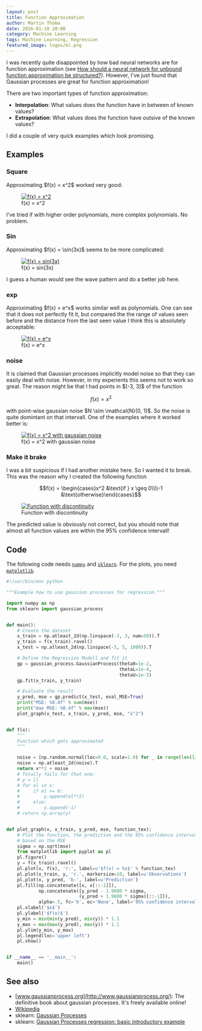 ```yaml
---
layout: post
title: Function Approximation
author: Martin Thoma
date: 2016-01-18 20:00
category: Machine Learning
tags: Machine Learning, Regression
featured_image: logos/ml.png
---
```


I was recently quite disappointed by how bad neural networks are for function
approximation (see [How should a neural network for unbound function approximation be structured?](http://datascience.stackexchange.com/q/9495/8820)). However, I've just found that
Gaussian processes are great for function approximation!

There are two important types of function approximation:

* **Interpolation**: What values does the function have in between of known
  values?
* **Extrapolation**: What values does the function have outsive of the known
  values?

I did a couple of very quick examples which look promising.


## Examples


### Square

Approximating \$f(x) = x^2\$ worked very good:

<figure class="aligncenter">
            <a href="../images/2016/01/gauss-x2.png"><img src="../images/2016/01/gauss-x2.png" alt="f(x) = x^2" style="max-width:500px;" class=""/></a>
            <figcaption class="text-center">f(x) = x^2</figcaption>
        </figure>

I've tried if with higher order polynomials, more complex polynomials. No
problem.


### Sin

Approximating \$f(x) = \sin(3x)\$ seems to be more complicated:

<figure class="aligncenter">
            <a href="../images/2016/01/gaussian-process-sin-3x.png"><img src="../images/2016/01/gaussian-process-sin-3x.png" alt="f(x) = sin(3x)" style="max-width:500px;" class=""/></a>
            <figcaption class="text-center">f(x) = sin(3x)</figcaption>
        </figure>

I guess a human would see the wave pattern and do a better job here.


### exp

Approximating \$f(x) = e^x\$ works similar well as polynomials. One can see
that it does not perfectly fit it, but compared the the range of values seen
before and the distance from the last seen value I think this is absolutely
acceptable:

<figure class="aligncenter">
            <a href="../images/2016/01/gauss-exponential.png"><img src="../images/2016/01/gauss-exponential.png" alt="f(x) = e^x" style="max-width:500px;" class=""/></a>
            <figcaption class="text-center">f(x) = e^x</figcaption>
        </figure>


### noise

It is claimed that Gaussian processes implicitly model noise so that they can
easily deal with noise. However, in my experients this seems not to work so
great. The reason might be that I had points in \$[-3, 3]\$ of the function

$$f(x) = x^2$$

with point-wise gaussian noise \$N \sim \mathcal{N}(0, 1)\$. So the noise is
quite domintant on that intervall. One of the examples where it worked better
is:

<figure class="aligncenter">
            <a href="../images/2016/01/gauss-noise.png"><img src="../images/2016/01/gauss-noise.png" alt="f(x) = x^2 with gaussian noise" style="max-width:500px;" class=""/></a>
            <figcaption class="text-center">f(x) = x^2 with gaussian noise</figcaption>
        </figure>


### Make it brake

I was a bit suspicious if I had another mistake here. So I wanted it to break.
This was the reason why I created the following function

$$f(x) = \begin{cases}x^2 &\text{if } x \geq 0\\\\-1 &\text{otherwise}\end{cases}$$

<figure class="aligncenter">
            <a href="../images/2016/01/gauss-cases.png"><img src="../images/2016/01/gauss-cases.png" alt="Function with discontinuity" style="max-width:500px;" class=""/></a>
            <figcaption class="text-center">Function with discontinuity</figcaption>
        </figure>

The predicted value is obviously not correct, but you should note that almost
all function values are within the 95% confidence intervall!


## Code

The following code needs [`numpy`](http://docs.scipy.org/doc/numpy-1.10.1/user/install.html)
and [`sklearn`](http://scikit-learn.org/stable/install.html). For the plots,
you need [`matplotlib`](http://matplotlib.org/users/installing.html).

```python
#!/usr/bin/env python

"""Example how to use gaussion processes for regression."""

import numpy as np
from sklearn import gaussian_process


def main():
    # Create the dataset
    x_train = np.atleast_2d(np.linspace(-3, 3, num=50)).T
    y_train = f(x_train).ravel()
    x_test = np.atleast_2d(np.linspace(-5, 5, 1000)).T

    # Define the Regression Modell and fit it
    gp = gaussian_process.GaussianProcess(theta0=1e-2,
                                          thetaL=1e-4,
                                          thetaU=1e-3)
    gp.fit(x_train, y_train)

    # Evaluate the result
    y_pred, mse = gp.predict(x_test, eval_MSE=True)
    print("MSE: %0.4f" % sum(mse))
    print("max MSE: %0.4f" % max(mse))
    plot_graph(x_test, x_train, y_pred, mse, "x^2")


def f(x):
    """
    Function which gets approximated
    """

    noise = [np.random.normal(loc=0.0, scale=1.0) for _ in range(len(list(x)))]
    noise = np.atleast_2d(noise).T
    return x**2 + noise
    # Totally fails for that one:
    # y = []
    # for el in x:
    #     if el >= 0:
    #         y.append(el**2)
    #     else:
    #         y.append(-1)
    # return np.array(y)


def plot_graph(x, x_train, y_pred, mse, function_tex):
    # Plot the function, the prediction and the 95% confidence interval
    # based on the MSE
    sigma = np.sqrt(mse)
    from matplotlib import pyplot as pl
    pl.figure()
    y = f(x_train).ravel()
    pl.plot(x, f(x), 'r:', label=u'$f(x) = %s$' % function_tex)
    pl.plot(x_train, y, 'r.', markersize=10, label=u'Observations')
    pl.plot(x, y_pred, 'b-', label=u'Prediction')
    pl.fill(np.concatenate([x, x[::-1]]),
            np.concatenate([y_pred - 1.9600 * sigma,
                           (y_pred + 1.9600 * sigma)[::-1]]),
            alpha=.5, fc='b', ec='None', label='95% confidence interval')
    pl.xlabel('$x$')
    pl.ylabel('$f(x)$')
    y_min = min(min(y_pred), min(y)) * 1.1
    y_max = max(max(y_pred), max(y)) * 1.1
    pl.ylim(y_min, y_max)
    pl.legend(loc='upper left')
    pl.show()


if __name__ == '__main__':
    main()

```




## See also

* [www.gaussianprocess.org](http://www.gaussianprocess.org/): The definitive book about gaussian processes. It's freely available online!
* [Wikipedia](https://en.wikipedia.org/wiki/Kriging)
* sklearn: [Gaussian Processes](http://scikit-learn.org/stable/modules/gaussian_process.html)
* sklearn: [Gaussian Processes regression: basic introductory example](http://scikit-learn.org/stable/auto_examples/gaussian_process/plot_gp_regression.html)

